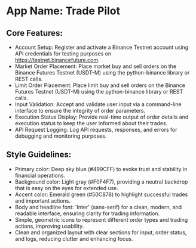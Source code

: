 # **App Name**: Trade Pilot

## Core Features:

- Account Setup: Register and activate a Binance Testnet account using API credentials for testing purposes on https://testnet.binancefuture.com.
- Market Order Placement: Place market buy and sell orders on the Binance Futures Testnet (USDT-M) using the python-binance library or REST calls.
- Limit Order Placement: Place limit buy and sell orders on the Binance Futures Testnet (USDT-M) using the python-binance library or REST calls.
- Input Validation: Accept and validate user input via a command-line interface to ensure the integrity of order parameters.
- Execution Status Display: Provide real-time output of order details and execution status to keep the user informed about their trades.
- API Request Logging: Log API requests, responses, and errors for debugging and monitoring purposes.

## Style Guidelines:

- Primary color: Deep sky blue (#499CFF) to evoke trust and stability in financial operations. 
- Background color: Light gray (#F0F4F7), providing a neutral backdrop that is easy on the eyes for extended use. 
- Accent color: Emerald green (#50C878) to highlight successful trades and important actions. 
- Body and headline font: 'Inter' (sans-serif) for a clean, modern, and readable interface, ensuring clarity for trading information. 
- Simple, geometric icons to represent different order types and trading actions, improving usability.
- Clean and organized layout with clear sections for input, order status, and logs, reducing clutter and enhancing focus.